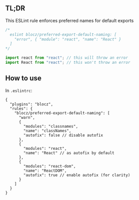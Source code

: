 ## TL;DR

This ESLint rule enforces preferred names for default exports

```js
/*
  eslint blocz/preferred-export-default-naming: [
    "error", { "module": "react", "name": "React" }
  ]
*/

import react from "react"; // this will throw an error
import React from "react"; // this won't throw an error
```

## How to use

In `.eslintrc`:

```jsonc
{
  "plugins": "blocz",
  "rules": {
    "blocz/preferred-export-default-naming": [
      "warn",
      {
        "modules": "classnames",
        "name": "classNames",
        "autofix": false // disable autofix
      },
      {
        "modules": "react",
        "name": "React" // as autofix by default
      },
      {
        "modules": "react-dom",
        "name": "ReactDOM",
        "autofix": true // enable autofix (for clarity)
      }
    ]
  }
}
```
